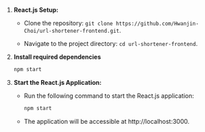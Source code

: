 1. **React.js Setup:**
   - Clone the repository: `git clone https://github.com/Hwanjin-Choi/url-shortener-frontend.git`.

   - Navigate to the project directory: `cd url-shortener-frontend`.

2. **Install required dependencies**
     ```bash
     npm start
     ```


3. **Start the React.js Application:**
   - Run the following command to start the React.js application:

     ```bash
     npm start
     ```

   - The application will be accessible at http://localhost:3000.


